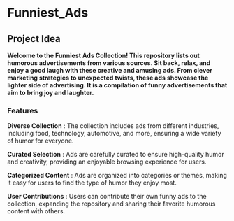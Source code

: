 # Funniest_Ads

## Project Idea

**Welcome to the Funniest Ads Collection! This repository lists out humorous advertisements from various sources. Sit back, relax, and enjoy a good laugh with these creative and amusing ads. From clever marketing strategies to unexpected twists, these ads showcase the lighter side of advertising. It is a compilation of funny advertisements that aim to bring joy and laughter.**

### Features

**Diverse Collection** : The collection includes ads from different industries, including food, technology, automotive, and more, ensuring a wide variety of humor for everyone.

**Curated Selection** : Ads are carefully curated to ensure high-quality humor and creativity, providing an enjoyable browsing experience for users.

**Categorized Content** : Ads are organized into categories or themes, making it easy for users to find the type of humor they enjoy most.

**User Contributions** : Users can contribute their own funny ads to the collection, expanding the repository and sharing their favorite humorous content with others.
